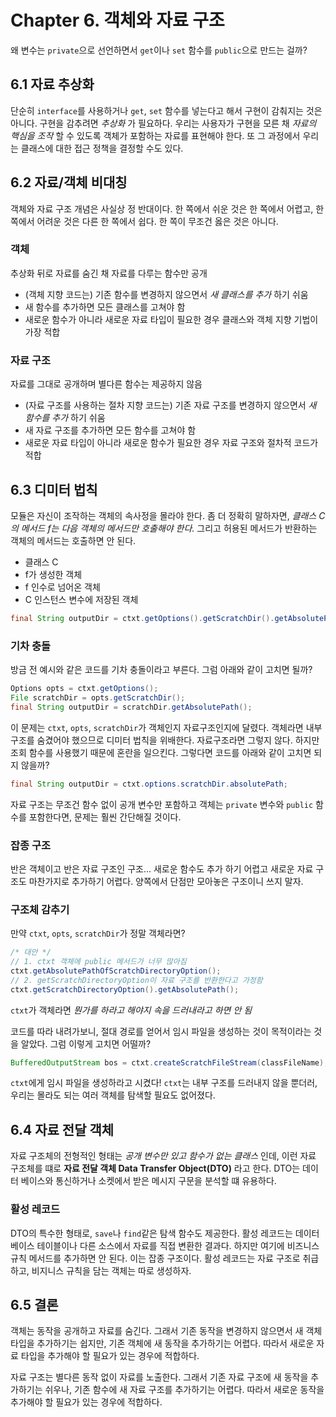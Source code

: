 # Chapter 6. 객체와 자료 구조

왜 변수는 `private`으로 선언하면서 `get`이나 `set` 함수를 `public`으로 만드는 걸까?

## 6.1 자료 추상화

단순히 `interface`를 사용하거나 `get`, `set` 함수를 넣는다고 해서 구현이 감춰지는 것은 아니다. 구현을 감추려면 _추상화_ 가 필요하다. 우리는 사용자가 구현을 모른 채 _자료의 핵심을 조작_ 할 수 있도록 객체가 포함하는 자료를 표현해야 한다. 또 그 과정에서 우리는 클래스에 대한 접근 정책을 결정할 수도 있다.

## 6.2 자료/객체 비대칭

객체와 자료 구조 개념은 사실상 정 반대이다. 한 쪽에서 쉬운 것은 한 쪽에서 어렵고, 한 쪽에서 어려운 것은 다른 한 쪽에서 쉽다. 한 쪽이 무조건 옳은 것은 아니다.

### 객체

추상화 뒤로 자료를 숨긴 채 자료를 다루는 함수만 공개

* \(객체 지향 코드는\) 기존 함수를 변경하지 않으면서 _새 클래스를 추가_ 하기 쉬움
* 새 함수를 추가하면 모든 클래스를 고쳐야 함
* 새로운 함수가 아니라 새로운 자료 타입이 필요한 경우 클래스와 객체 지향 기법이 가장 적합

### 자료 구조

자료를 그대로 공개하며 별다른 함수는 제공하지 않음

* \(자료 구조를 사용하는 절차 지향 코드는\) 기존 자료 구조를 변경하지 않으면서 _새 함수를 추가_ 하기 쉬움
* 새 자료 구조를 추가하면 모든 함수를 고쳐야 함
* 새로운 자료 타입이 아니라 새로운 함수가 필요한 경우 자료 구조와 절차적 코드가 적합

## 6.3 디미터 법칙

모듈은 자신이 조작하는 객체의 속사정을 몰라야 한다. 좀 더 정확히 말하자면, _클래스 C의 메서드 f는 다음 객체의 메서드만 호출해야 한다._ 그리고 허용된 메서드가 반환하는 객체의 메서드는 호출하면 안 된다.

* 클래스 C
* f가 생성한 객체
* f 인수로 넘어온 객체
* C 인스턴스 변수에 저장된 객체

```java
final String outputDir = ctxt.getOptions().getScratchDir().getAbsolutePath(); // 디미터 법칙을 어기는 것 같은데?
```

### 기차 충돌

방금 전 예시와 같은 코드를 기차 충돌이라고 부른다. 그럼 아래와 같이 고치면 될까?

```java
Options opts = ctxt.getOptions();
File scratchDir = opts.getScratchDir();
final String outputDir = scratchDir.getAbsolutePath();
```

이 문제는 `ctxt`, `opts`, `scratchDir`가 객체인지 자료구조인지에 달렸다. 객체라면 내부 구조를 숨겼어야 했으므로 디미터 법칙을 위배한다. 자료구조라면 그렇지 않다. 하지만 조회 함수를 사용했기 때문에 혼란을 일으킨다. 그렇다면 코드를 아래와 같이 고치면 되지 않을까?

```java
final String outputDir = ctxt.options.scratchDir.absolutePath;
```

자료 구조는 무조건 함수 없이 공개 변수만 포함하고 객체는 `private` 변수와 `public` 함수를 포함한다면, 문제는 훨씬 간단해질 것이다.

### 잡종 구조

반은 객체이고 반은 자료 구조인 구조... 새로운 함수도 추가 하기 어렵고 새로운 자료 구조도 마찬가지로 추가하기 어렵다. 양쪽에서 단점만 모아놓은 구조이니 쓰지 말자.

### 구조체 감추기

만약 `ctxt`, `opts`, `scratchDir`가 정말 객체라면?

```java
/* 대안 */
// 1. ctxt 객체에 public 메서드가 너무 많아짐
ctxt.getAbsolutePathOfScratchDirectoryOption();
// 2. getScratchDirectoryOption이 자료 구조를 반환한다고 가정함
ctxt.getScratchDirectoryOption().getAbsolutePath();
```

`ctxt`가 객체라면 _뭔가를 하라고 해야지 속을 드러내라고 하면 안 됨_

코드를 따라 내려가보니, 절대 경로를 얻어서 임시 파일을 생성하는 것이 목적이라는 것을 알았다. 그럼 이렇게 고치면 어떨까?

```java
BufferedOutputStream bos = ctxt.createScratchFileStream(classFileName);
```

`ctxt`에게 임시 파일을 생성하라고 시켰다! `ctxt`는 내부 구조를 드러내지 않을 뿐더러, 우리는 몰라도 되는 여러 객체를 탐색할 필요도 없어졌다.

## 6.4 자료 전달 객체

자료 구조체의 전형적인 형태는 _공개 변수만 있고 함수가 없는 클래스_ 인데, 이런 자료 구조체를 떄로 **자료 전달 객체 Data Transfer Object\(DTO\)** 라고 한다. DTO는 데이터 베이스와 통신하거나 소켓에서 받은 메시지 구문을 분석할 떄 유용하다.

### 활성 레코드

DTO의 특수한 형태로, `save`나 `find`같은 탐색 함수도 제공한다. 활성 레코드는 데이터 베이스 테이블이나 다른 소스에서 자료를 직접 변환한 결과다. 하지만 여기에 비즈니스 규칙 메서드를 추가하면 안 된다. 이는 잡종 구조이다. 활성 레코드는 자료 구조로 취급하고, 비지니스 규칙을 담는 객체는 따로 생성하자.

## 6.5 결론

객체는 동작을 공개하고 자료를 숨긴다. 그래서 기존 동작을 변경하지 않으면서 새 객체 타입을 추가하기는 쉽지만, 기존 객체에 새 동작을 추가하기는 어렵다. 따라서 새로운 자료 타입을 추가해야 할 필요가 있는 경우에 적합하다.

자료 구조는 별다른 동작 없이 자료를 노출한다. 그래서 기존 자료 구조에 새 동작을 추가하기는 쉬우나, 기존 함수에 새 자료 구조를 추가하기는 어렵다. 따라서 새로운 동작을 추가해야 할 필요가 있는 경우에 적합하다.

